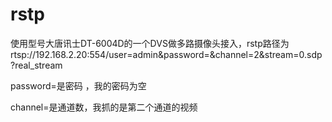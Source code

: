 # rstp

使用型号大唐讯士DT-6004D的一个DVS做多路摄像头接入，rstp路径为rtsp://192.168.2.20:554/user=admin&password=&channel=2&stream=0.sdp?real_stream 

password=是密码 ，我的密码为空

channel=是通道数，我抓的是第二个通道的视频
